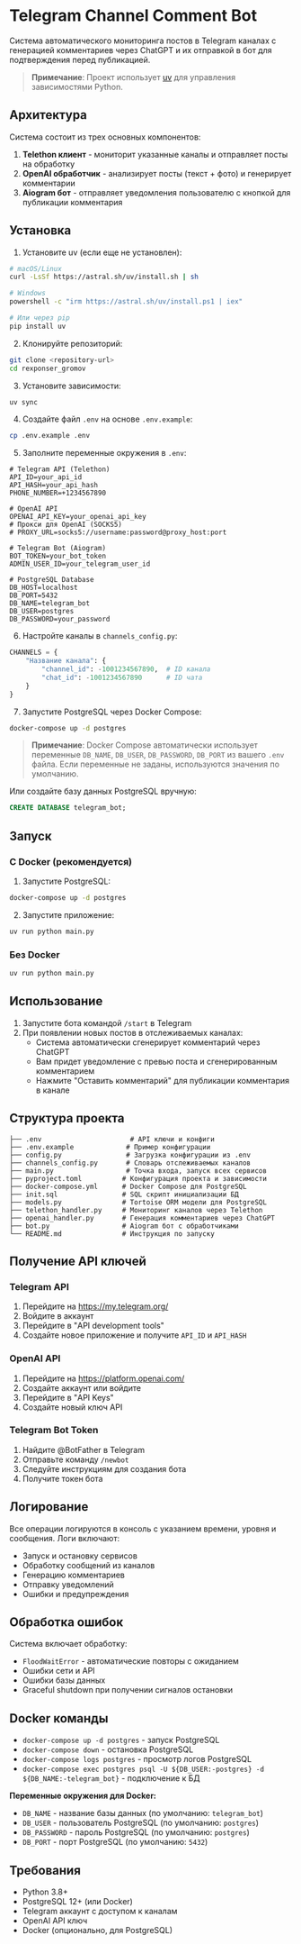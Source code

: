 # Telegram Channel Comment Bot

Система автоматического мониторинга постов в Telegram каналах с генерацией комментариев через ChatGPT и их отправкой в бот для подтверждения перед публикацией.

> **Примечание**: Проект использует [uv](https://github.com/astral-sh/uv) для управления зависимостями Python.

## Архитектура

Система состоит из трех основных компонентов:
1. **Telethon клиент** - мониторит указанные каналы и отправляет посты на обработку
2. **OpenAI обработчик** - анализирует посты (текст + фото) и генерирует комментарии
3. **Aiogram бот** - отправляет уведомления пользователю с кнопкой для публикации комментария

## Установка

1. Установите uv (если еще не установлен):
```bash
# macOS/Linux
curl -LsSf https://astral.sh/uv/install.sh | sh

# Windows
powershell -c "irm https://astral.sh/uv/install.ps1 | iex"

# Или через pip
pip install uv
```

2. Клонируйте репозиторий:
```bash
git clone <repository-url>
cd rexponser_gromov
```

3. Установите зависимости:
```bash
uv sync
```

4. Создайте файл `.env` на основе `.env.example`:
```bash
cp .env.example .env
```

5. Заполните переменные окружения в `.env`:
```env
# Telegram API (Telethon)
API_ID=your_api_id
API_HASH=your_api_hash
PHONE_NUMBER=+1234567890

# OpenAI API
OPENAI_API_KEY=your_openai_api_key
# Прокси для OpenAI (SOCKS5)
# PROXY_URL=socks5://username:password@proxy_host:port

# Telegram Bot (Aiogram)
BOT_TOKEN=your_bot_token
ADMIN_USER_ID=your_telegram_user_id

# PostgreSQL Database
DB_HOST=localhost
DB_PORT=5432
DB_NAME=telegram_bot
DB_USER=postgres
DB_PASSWORD=your_password
```

6. Настройте каналы в `channels_config.py`:
```python
CHANNELS = {
    "Название канала": {
        "channel_id": -1001234567890,  # ID канала
        "chat_id": -1001234567890      # ID чата
    }
}
```

7. Запустите PostgreSQL через Docker Compose:
```bash
docker-compose up -d postgres
```

> **Примечание**: Docker Compose автоматически использует переменные `DB_NAME`, `DB_USER`, `DB_PASSWORD`, `DB_PORT` из вашего `.env` файла. Если переменные не заданы, используются значения по умолчанию.

Или создайте базу данных PostgreSQL вручную:
```sql
CREATE DATABASE telegram_bot;
```

## Запуск

### С Docker (рекомендуется)

1. Запустите PostgreSQL:
```bash
docker-compose up -d postgres
```

2. Запустите приложение:
```bash
uv run python main.py
```

### Без Docker

```bash
uv run python main.py
```

## Использование

1. Запустите бота командой `/start` в Telegram
2. При появлении новых постов в отслеживаемых каналах:
   - Система автоматически сгенерирует комментарий через ChatGPT
   - Вам придет уведомление с превью поста и сгенерированным комментарием
   - Нажмите "Оставить комментарий" для публикации комментария в канале

## Структура проекта

```
├── .env                      # API ключи и конфиги
├── .env.example             # Пример конфигурации
├── config.py                # Загрузка конфигурации из .env
├── channels_config.py       # Словарь отслеживаемых каналов
├── main.py                  # Точка входа, запуск всех сервисов
├── pyproject.toml          # Конфигурация проекта и зависимости
├── docker-compose.yml      # Docker Compose для PostgreSQL
├── init.sql                # SQL скрипт инициализации БД
├── models.py               # Tortoise ORM модели для PostgreSQL
├── telethon_handler.py     # Мониторинг каналов через Telethon
├── openai_handler.py       # Генерация комментариев через ChatGPT
├── bot.py                  # Aiogram бот с обработчиками
└── README.md               # Инструкция по запуску
```

## Получение API ключей

### Telegram API
1. Перейдите на https://my.telegram.org/
2. Войдите в аккаунт
3. Перейдите в "API development tools"
4. Создайте новое приложение и получите `API_ID` и `API_HASH`

### OpenAI API
1. Перейдите на https://platform.openai.com/
2. Создайте аккаунт или войдите
3. Перейдите в "API Keys"
4. Создайте новый ключ API

### Telegram Bot Token
1. Найдите @BotFather в Telegram
2. Отправьте команду `/newbot`
3. Следуйте инструкциям для создания бота
4. Получите токен бота

## Логирование

Все операции логируются в консоль с указанием времени, уровня и сообщения. Логи включают:
- Запуск и остановку сервисов
- Обработку сообщений из каналов
- Генерацию комментариев
- Отправку уведомлений
- Ошибки и предупреждения

## Обработка ошибок

Система включает обработку:
- `FloodWaitError` - автоматические повторы с ожиданием
- Ошибки сети и API
- Ошибки базы данных
- Graceful shutdown при получении сигналов остановки

## Docker команды

- `docker-compose up -d postgres` - запуск PostgreSQL
- `docker-compose down` - остановка PostgreSQL
- `docker-compose logs postgres` - просмотр логов PostgreSQL
- `docker-compose exec postgres psql -U ${DB_USER:-postgres} -d ${DB_NAME:-telegram_bot}` - подключение к БД

**Переменные окружения для Docker:**
- `DB_NAME` - название базы данных (по умолчанию: `telegram_bot`)
- `DB_USER` - пользователь PostgreSQL (по умолчанию: `postgres`)
- `DB_PASSWORD` - пароль PostgreSQL (по умолчанию: `postgres`)
- `DB_PORT` - порт PostgreSQL (по умолчанию: `5432`)

## Требования

- Python 3.8+
- PostgreSQL 12+ (или Docker)
- Telegram аккаунт с доступом к каналам
- OpenAI API ключ
- Docker (опционально, для PostgreSQL)
